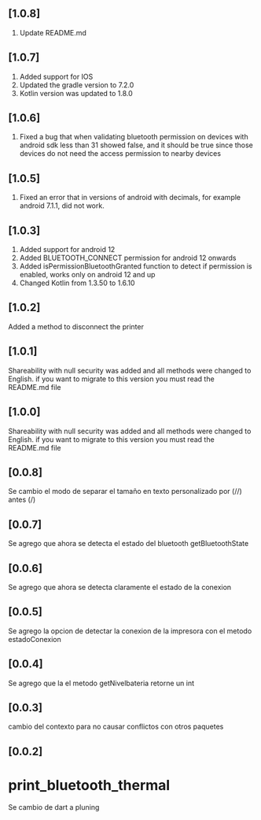 ## [1.0.8]

1. Update README.md

## [1.0.7]

1. Added support for IOS
2. Updated the gradle version to 7.2.0
3. Kotlin version was updated to 1.8.0


## [1.0.6]

1. Fixed a bug that when validating bluetooth permission on devices with android sdk less than 31 showed false, and it should be true since those devices do not need the access permission to nearby devices

## [1.0.5]

1. Fixed an error that in versions of android with decimals, for example android 7.1.1, did not work.

## [1.0.3]

1. Added support for android 12
2. Added BLUETOOTH_CONNECT permission for android 12 onwards
3. Added isPermissionBluetoothGranted function to detect if permission is enabled, works only on android 12 and up
4. Changed Kotlin from 1.3.50 to 1.6.10

## [1.0.2]

Added a method to disconnect the printer

## [1.0.1]

Shareability with null security was added and all methods were changed to English.
if you want to migrate to this version you must read the README.md file

## [1.0.0]

Shareability with null security was added and all methods were changed to English.
if you want to migrate to this version you must read the README.md file

## [0.0.8]

Se cambio el modo de separar el tamaño en texto personalizado por (//) antes (/)

## [0.0.7]

Se agrego que ahora se detecta el estado del bluetooth getBluetoothState

## [0.0.6]

Se agrego que ahora se detecta claramente el estado de la conexion

## [0.0.5]

Se agrego la opcion de detectar la conexion de la impresora con el metodo estadoConexion

## [0.0.4]

Se agrego que la el metodo getNivelbateria retorne un int

## [0.0.3]

cambio del contexto para no causar conflictos con otros paquetes

## [0.0.2]

# print_bluetooth_thermal

Se cambio de dart a pluning

